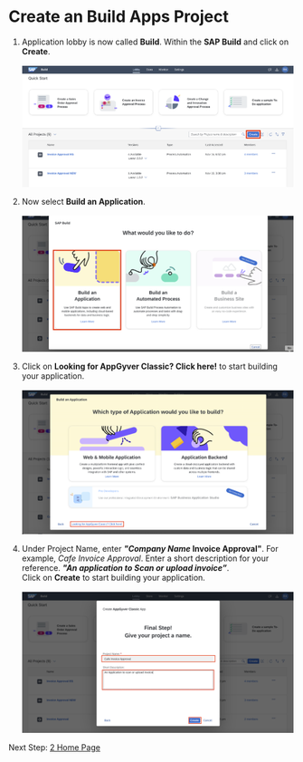 # Create an Build Apps Project

1. Application lobby is now called <b>Build</b>. Within the <b>SAP Build</b> and click on <b>Create</b>.<br><br>
![Create the project](images/1.png)

2. Now select <b>Build an Application</b>. <br><br>
![Build App](images/2.png)

3. Click on <b>Looking for AppGyver Classic? Click here!</b> to start building your application.<br><br>
![Name the project](images/3.png)<br>

4. Under Project Name, enter <b><i>"Company Name</i> Invoice Approval"</b>. For example, <i>Cafe Invoice Approval</i>.
Enter a short description for your reference. <b><i>"An application to Scan or upload invoice”</b></i>. <br>
Click on <b>Create</b> to start building your application. <br><br>
![](images/4.png)

Next Step: <a href=https://github.com/SAP-samples/process-automation-enablement/tree/main/Workshops/LCNC_Roadshow/Build%20Apps/2%20Home%20Page/Readme.md> 2 Home Page</a>
